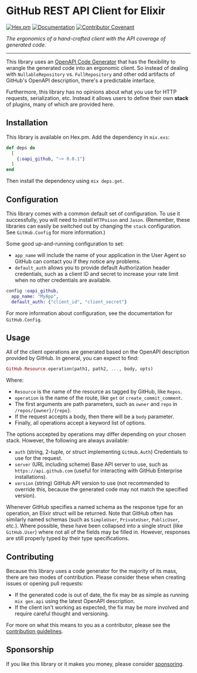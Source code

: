 # GitHub REST API Client for Elixir

[![Hex.pm](https://img.shields.io/hexpm/v/oapi_github)](https://hex.pm/packages/oapi_github)
[![Documentation](https://img.shields.io/badge/hex-docs-blue)](https://hexdocs.pm/oapi_github)
[![Contributor Covenant](https://img.shields.io/badge/Contributor%20Covenant-2.1-4baaaa.svg)](CODE_OF_CONDUCT.md)

_The ergonomics of a hand-crafted client with the API coverage of generated code._

---

This library uses an [OpenAPI Code Generator](https://github.com/aj-foster/open-api-generator) that has the flexibility to wrangle the generated code into an ergonomic client.
So instead of dealing with `NullableRepository` vs. `FullRepository` and other odd artifacts of GitHub's OpenAPI description, there's a predictable interface.

Furthermore, this library has no opinions about what you use for HTTP requests, serialization, etc.
Instead it allows users to define their own **stack** of plugins, many of which are provided here.

## Installation

This library is available on Hex.pm.
Add the dependency in `mix.exs`:

```elixir
def deps do
  [
    {:oapi_github, "~> 0.0.1"}
  ]
end
```

Then install the dependency using `mix deps.get`.

## Configuration

This library comes with a common default set of configuration.
To use it successfully, you will need to install `HTTPoison` and `Jason`.
(Remember, these libraries can easily be switched out by changing the `stack` configuration.
See `GitHub.Config` for more information.)

Some good up-and-running configuration to set:

* `app_name` will include the name of your application in the User Agent so GitHub can contact you if they notice any problems.
* `default_auth` allows you to provide default Authorization header credentials, such as a client ID and secret to increase your rate limit when no other credentials are available.

```elixir
config :oapi_github,
  app_name: "MyApp",
  default_auth: {"client_id", "client_secret"}
```

For more information about configuration, see the documentation for `GitHub.Config`.

## Usage

All of the client operations are generated based on the OpenAPI description provided by GitHub.
In general, you can expect to find:

```elixir
GitHub.Resource.operation(path1, path2, ..., body, opts)
```

Where:

* `Resource` is the name of the resource as tagged by GitHub, like `Repos`.
* `operation` is the name of the route, like `get` or `create_commit_comment`.
* The first arguments are path parameters, such as `owner` and `repo` in `/repos/{owner}/{repo}`.
* If the request accepts a body, then there will be a `body` parameter.
* Finally, all operations accept a keyword list of options.

The options accepted by operations may differ depending on your chosen stack.
However, the following are always available:

* `auth` (string, 2-tuple, or struct implementing `GitHub.Auth`) Credentials to use for the request.
* `server` (URL including scheme) Base API server to use, such as `https://api.github.com` (useful for interacting with GitHub Enterprise installations).
* `version` (string) GitHub API version to use (not recommended to override this, because the generated code may not match the specified version).

Whenever GitHub specifies a named schema as the response type for an operation, an Elixir struct will be returned.
Note that GitHub often has similarly named schemas (such as `SimpleUser`, `PrivateUser`, `PublicUser`, etc.).
Where possible, these have been collapsed into a single struct (like `GitHub.User`) where not all of the fields may be filled in.
However, responses are still properly typed by their type specifications.

## Contributing

Because this library uses a code generator for the majority of its mass, there are two modes of contribution.
Please consider these when creating issues or opening pull requests:

* If the generated code is out of date, the fix may be as simple as running `mix gen.api` using the latest OpenAPI description.
* If the client isn't working as expected, the fix may be more involved and require careful thought and versioning.

For more on what this means to you as a contributor, please see the [contribution guidelines](CONTRIBUTING.md).

## Sponsorship

If you like this library or it makes you money, please consider [sponsoring](https://github.com/sponsors/aj-foster).
